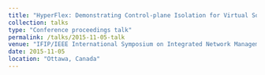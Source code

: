 ```yaml
---
title: "HyperFlex: Demonstrating Control-plane Isolation for Virtual Software-Defined Network"
collection: talks
type: "Conference proceedings talk"
permalink: /talks/2015-11-05-talk
venue: "IFIP/IEEE International Symposium on Integrated Network Management - IM2015"
date: 2015-11-05
location: "Ottawa, Canada"
---
```


